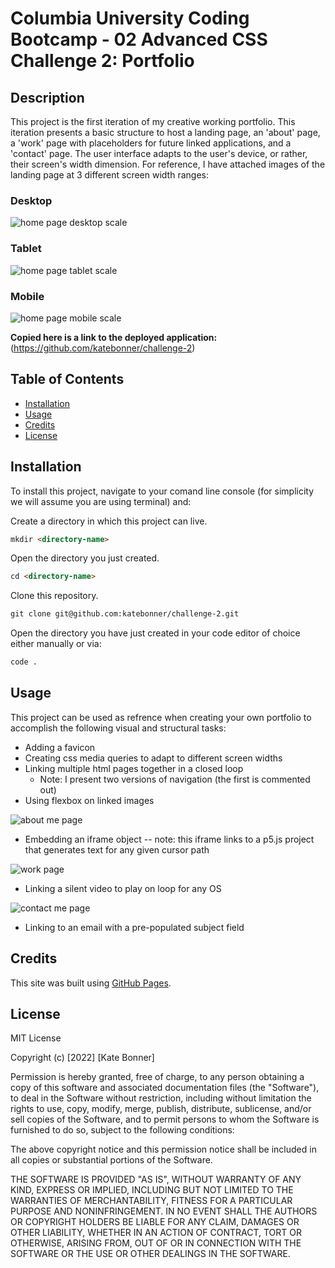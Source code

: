 # Columbia University Coding Bootcamp - 02 Advanced CSS Challenge 2: Portfolio

## Description

This project is the first iteration of my creative working portfolio. This iteration presents a basic structure to host a landing page, an 'about' page, a 'work' page with placeholders for future linked applications, and a 'contact' page. The user interface adapts to the user's device, or rather, their screen's width dimension. For reference, I have attached images of the landing page at 3 different screen width ranges:

### Desktop
![home page desktop scale](./README-images/home-desktop.png)

### Tablet
![home page tablet scale](./README-images/home-tablet.png)

### Mobile
![home page mobile scale](./README-images/home-mobile.png)


**Copied here is a link to the deployed application:**
(https://github.com/katebonner/challenge-2)


## Table of Contents 

* [Installation](#installation)
* [Usage](#usage)
* [Credits](#credits)
* [License](#license)


## Installation

To install this project, navigate to your comand line console (for simplicity we will assume you are using terminal) and:

Create a directory in which this project can live.
```md
mkdir <directory-name>
```
Open the directory you just created.
```md
cd <directory-name>
```
Clone this repository.
```md
git clone git@github.com:katebonner/challenge-2.git
```
Open the directory you have just created in your code editor of choice either manually or via:
```md
code .
```

## Usage

This project can be used as refrence when creating your own portfolio to accomplish the following visual and structural tasks:

* Adding a favicon
* Creating css media queries to adapt to different screen widths
* Linking multiple html pages together in a closed loop
    * Note: I present two versions of navigation (the first is commented out)
* Using flexbox on linked images

![about me page](./README-images/about.png)

* Embedding an iframe object -- note: this iframe links to a p5.js project that generates text for any given cursor path

![work page](./README-images/work.png)

* Linking a silent video to play on loop for any OS

![contact me page](./README-images/contact.png)

* Linking to an email with a pre-populated subject field


## Credits

This site was built using [GitHub Pages](https://pages.github.com/).


## License

MIT License

Copyright (c) [2022] [Kate Bonner]

Permission is hereby granted, free of charge, to any person obtaining a copy
of this software and associated documentation files (the "Software"), to deal
in the Software without restriction, including without limitation the rights
to use, copy, modify, merge, publish, distribute, sublicense, and/or sell
copies of the Software, and to permit persons to whom the Software is
furnished to do so, subject to the following conditions:

The above copyright notice and this permission notice shall be included in all
copies or substantial portions of the Software.

THE SOFTWARE IS PROVIDED "AS IS", WITHOUT WARRANTY OF ANY KIND, EXPRESS OR
IMPLIED, INCLUDING BUT NOT LIMITED TO THE WARRANTIES OF MERCHANTABILITY,
FITNESS FOR A PARTICULAR PURPOSE AND NONINFRINGEMENT. IN NO EVENT SHALL THE
AUTHORS OR COPYRIGHT HOLDERS BE LIABLE FOR ANY CLAIM, DAMAGES OR OTHER
LIABILITY, WHETHER IN AN ACTION OF CONTRACT, TORT OR OTHERWISE, ARISING FROM,
OUT OF OR IN CONNECTION WITH THE SOFTWARE OR THE USE OR OTHER DEALINGS IN THE
SOFTWARE.


